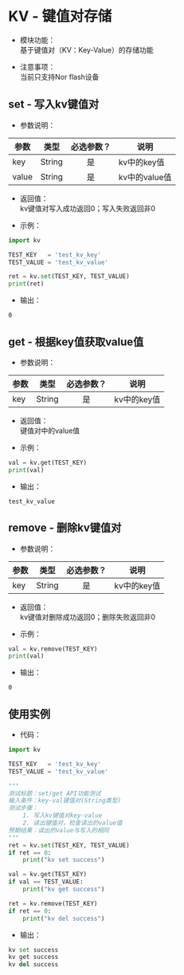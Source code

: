 # KV - 键值对存储

* 模块功能：  
基于键值对（KV：Key-Value）的存储功能

* 注意事项：  
当前只支持Nor flash设备


## set - 写入kv键值对

* 参数说明：  

|参数|类型|必选参数？|说明|
|-----|----|:---:|----|
key|String|是|kv中的key值
value|String|是|kv中的value值

* 返回值：  
kv键值对写入成功返回0；写入失败返回非0

* 示例： 

```python
import kv

TEST_KEY   = 'test_kv_key'
TEST_VALUE = 'test_kv_value'

ret = kv.set(TEST_KEY, TEST_VALUE)
print(ret)
```
* 输出：

```
0
```


## get  - 根据key值获取value值

* 参数说明：  

|参数|类型|必选参数？|说明|
|-----|----|:---:|----|
key|String|是|kv中的key值

* 返回值：  
键值对中的value值

* 示例： 

```python
val = kv.get(TEST_KEY)
print(val)
```
* 输出：

```
test_kv_value
```


## remove  - 删除kv键值对

* 参数说明：  

|参数|类型|必选参数？|说明|
|-----|----|:---:|----|
key|String|是|kv中的key值

* 返回值：  
kv键值对删除成功返回0；删除失败返回非0

* 示例： 

```python
val = kv.remove(TEST_KEY)
print(val)
```
* 输出：
```
0
```


## 使用实例
* 代码：

```python
import kv

TEST_KEY   = 'test_kv_key'
TEST_VALUE = 'test_kv_value'

"""
测试标题：set/get API功能测试
输入条件：key-val键值对(String类型)
测试步骤：
    1. 写入kv键值对key-value
    2. 读出键值对，检查读出的value值
预期结果：读出的value与写入的相同
"""
ret = kv.set(TEST_KEY, TEST_VALUE)
if ret == 0:
	print("kv set success")

val = kv.get(TEST_KEY)
if val == TEST_VALUE:
    print("kv get success")

ret = kv.remove(TEST_KEY)
if ret == 0:
	print("kv del success")
```

* 输出：

```python
kv set success
kv get success
kv del success
```
